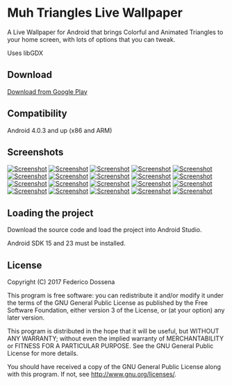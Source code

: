 # Muh Triangles Live Wallpaper 
A Live Wallpaper for Android that brings Colorful and Animated Triangles to your home screen, with lots of options that you can tweak.
 
Uses libGDX
 
## Download
[Download from Google Play]( https://play.google.com/store/apps/details?id=com.dosse.muhtriangles.gdx.android)
 
## Compatibility
Android 4.0.3 and up (x86 and ARM)

## Screenshots
[![Screenshot](http://fdossena.com/muhTriangles/19p.png)](http://fdossena.com/muhTriangles/19.png)
[![Screenshot](http://fdossena.com/muhTriangles/18p.png)](http://fdossena.com/muhTriangles/18.png)
[![Screenshot](http://fdossena.com/muhTriangles/1p.png)](http://fdossena.com/muhTriangles/1.png)
[![Screenshot](http://fdossena.com/muhTriangles/2p.png)](http://fdossena.com/muhTriangles/2.png)
[![Screenshot](http://fdossena.com/muhTriangles/3p.png)](http://fdossena.com/muhTriangles/3.png)
[![Screenshot](http://fdossena.com/muhTriangles/4p.png)](http://fdossena.com/muhTriangles/4.png)
[![Screenshot](http://fdossena.com/muhTriangles/5p.png)](http://fdossena.com/muhTriangles/5.png)
[![Screenshot](http://fdossena.com/muhTriangles/6p.png)](http://fdossena.com/muhTriangles/6.png)
[![Screenshot](http://fdossena.com/muhTriangles/7p.png)](http://fdossena.com/muhTriangles/7.png)
[![Screenshot](http://fdossena.com/muhTriangles/8p.png)](http://fdossena.com/muhTriangles/8.png)
[![Screenshot](http://fdossena.com/muhTriangles/9p.png)](http://fdossena.com/muhTriangles/9.png)
[![Screenshot](http://fdossena.com/muhTriangles/10p.png)](http://fdossena.com/muhTriangles/10.png)
[![Screenshot](http://fdossena.com/muhTriangles/11p.png)](http://fdossena.com/muhTriangles/11.png)
[![Screenshot](http://fdossena.com/muhTriangles/12p.png)](http://fdossena.com/muhTriangles/12.png)
[![Screenshot](http://fdossena.com/muhTriangles/13p.png)](http://fdossena.com/muhTriangles/13.png)
[![Screenshot](http://fdossena.com/muhTriangles/20p.png)](http://fdossena.com/muhTriangles/20.png)
[![Screenshot](http://fdossena.com/muhTriangles/14p.png)](http://fdossena.com/muhTriangles/14.png)
[![Screenshot](http://fdossena.com/muhTriangles/15p.png)](http://fdossena.com/muhTriangles/15.png)
[![Screenshot](http://fdossena.com/muhTriangles/16p.png)](http://fdossena.com/muhTriangles/16.png)
[![Screenshot](http://fdossena.com/muhTriangles/17p.png)](http://fdossena.com/muhTriangles/17.png)

## Loading the project
Download the source code and load the project into Android Studio.

Android SDK 15 and 23 must be installed.

## License
Copyright (C) 2017 Federico Dossena

This program is free software: you can redistribute it and/or modify
it under the terms of the GNU General Public License as published by
the Free Software Foundation, either version 3 of the License, or
(at your option) any later version.

This program is distributed in the hope that it will be useful,
but WITHOUT ANY WARRANTY; without even the implied warranty of
MERCHANTABILITY or FITNESS FOR A PARTICULAR PURPOSE.  See the
GNU General Public License for more details.

You should have received a copy of the GNU General Public License
along with this program.  If not, see <http://www.gnu.org/licenses/>.
